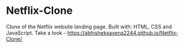 # Netflix-Clone

Clone of the Netflix website landing page. Built with: HTML, CSS and JavaScript.
Take a look - https://abhisheksaxena2244.github.io/Netflix-Clone/

